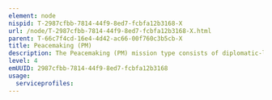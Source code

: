```yaml
---
element: node
nispid: T-2987cfbb-7814-44f9-8ed7-fcbfa12b3168-X
url: /node/T-2987cfbb-7814-44f9-8ed7-fcbfa12b3168-X.html
parent: T-66c7f4cd-16e4-4d42-ac66-00f760c3b5cb-X
title: Peacemaking (PM)
description: The Peacemaking (PM) mission type consists of diplomatic-led activities aimed at establishing a cease-fire or a rapid peaceful settlement and is conducted after a conflict has started. Through comprehensive approaches the activities can include the provision of good offices, mediation, conciliation, and such actions as diplomatic pressure, isolation, sanctions, or other activities. Peacemaking is accomplished primarily by diplomatic means; however, military support to peacemaking can be made either indirectly, through the threat of intervention, or in the form of direct involvement of military assets.
level: 4
emUUID: 2987cfbb-7814-44f9-8ed7-fcbfa12b3168
usage:
  serviceprofiles:
---
```

